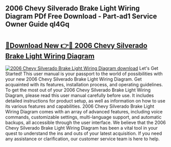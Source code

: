 ## 2006 Chevy Silverado Brake Light Wiring Diagram PDf Free Download - Part-ad1 Service Owner Guide ql4Gq

# <h2><a href="http://dfkp6lg.blite.top/?on=2006+Chevy+Silverado+Brake+Light+Wiring+Diagram">🔗Download New 👉🔴 2006 Chevy Silverado Brake Light Wiring Diagram</a></h2>

[![2006 Chevy Silverado Brake Light Wiring Diagram download](https://i.imgur.com/lujVjoI.png)](http://dfkp6lg.blite.top/?on=2006+Chevy+Silverado+Brake+Light+Wiring+Diagram)
Let's Get Started! This user manual is your passport to the world of possibilities with your new 2006 Chevy Silverado Brake Light Wiring Diagram. Get acquainted with its features, installation process, and operating guidelines. To get the most out of your 2006 Chevy Silverado Brake Light Wiring Diagram, please read this user manual carefully before use. It includes detailed instructions for product setup, as well as information on how to use its various features and capabilities. 2006 Chevy Silverado Brake Light Wiring Diagram comes with an array of advanced features, including voice commands, customizable settings, multi-language support, and automatic backups, all accessible through the user interface. We believe that the 2006 Chevy Silverado Brake Light Wiring Diagram has been a vital tool in your quest to understand the ins and outs of your latest acquisition. If you need any assistance or clarification, our customer service team is here to help.
